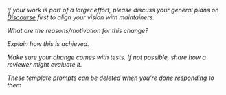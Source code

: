 _If your work is part of a larger effort, please discuss your general plans on [Discourse](https://yosyshq.discourse.group/) first to align your vision with maintainers._

_What are the reasons/motivation for this change?_

_Explain how this is achieved._

_Make sure your change comes with tests. If not possible, share how a reviewer might evaluate it._

_These template prompts can be deleted when you're done responding to them_